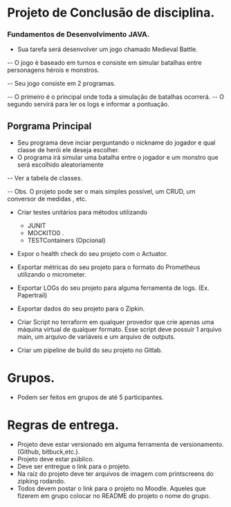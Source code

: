 # Projeto de Conclusão de disciplina.
### Fundamentos de Desenvolvimento JAVA.

- Sua tarefa será desenvolver um jogo chamado Medieval Battle.

-- O jogo é baseado em turnos e consiste em simular batalhas entre personagens hérois e monstros.


-- Seu jogo consiste em 2 programas.

-- O primeiro é o principal onde toda a simulação de batalhas ocorrerá.
-- O segundo servirá para ler os logs e informar a pontuação.


## Porgrama Principal
- Seu programa deve inciar perguntando o nickname do jogador e qual classe de herói ele deseja escolher.
- O programa irá simular uma batalha entre o jogador e um monstro que será escolhido aleatoriamente 
     
-- Ver a tabela de classes.





-- Obs. O projeto pode ser o mais simples possível, um CRUD, um conversor de medidas , etc.

- Criar testes unitários para métodos utilizando 
     - JUNIT 
    -  MOCKITO0 .
    - TESTContainers (Opcional)

- Expor o health check do seu projeto com o Actuator.
- Exportar métricas do seu projeto para o formato do Prometheus utilizando o micrometer. 
- Exportar LOGs do seu projeto para alguma ferramenta de logs. (Ex. Papertrail)  
- Exportar dados do seu projeto para o Zipkin. 
- Criar Script no terraform em qualquer provedor que crie apenas uma máquina virtual de qualquer formato. Esse script deve possuir 1 arquivo main, um arquivo de variáveis e um arquivo de outputs. 

- Criar um pipeline de build do seu projeto no Gitlab. 
# Grupos.
- Podem ser feitos em grupos de até 5 participantes.
# Regras de entrega.

- Projeto deve estar versionado em alguma ferramenta de versionamento.(Github, bitbuck,etc.). 
- Projeto deve estar público.
- Deve ser entregue o link para o projeto.
- Na raiz do projeto deve ter arquivos de imagem com printscreens do zipking rodando.
- Todos devem postar o link para o projeto no Moodle. Aqueles que fizerem em grupo colocar no README do projeto o nome do grupo.
